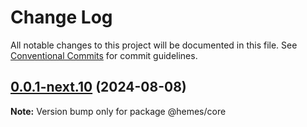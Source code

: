 # Change Log

All notable changes to this project will be documented in this file.
See [Conventional Commits](https://conventionalcommits.org) for commit guidelines.

## [0.0.1-next.10](https://github.com/PaymeTrade/hemes/compare/v0.0.1-next.9...v0.0.1-next.10) (2024-08-08)

**Note:** Version bump only for package @hemes/core
